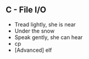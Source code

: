 ## C - File I/O

* Tread lightly, she is near
* Under the snow
* Speak gently, she can hear
* cp
* [Advanced] elf
